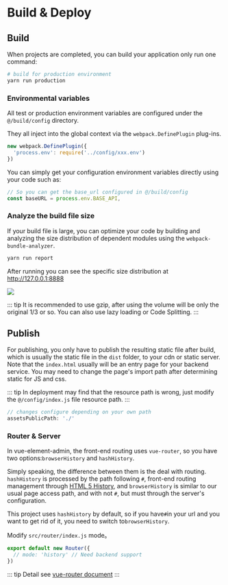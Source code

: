 # Build & Deploy

## Build

When projects are completed, you can build your application only run one command:

```bash
# build for production environment
yarn run production
```

### Environmental variables

All test or production environment variables are configured under the `@/build/config` directory.

They all inject into the global context via the `webpack.DefinePlugin` plug-ins.

```js
new webpack.DefinePlugin({
  'process.env': require('../config/xxx.env')
})
```

You can simply get your configuration environment variables directly using your code such as:

```js
// So you can get the base_url configured in @/build/config
const baseURL = process.env.BASE_API,
```

### Analyze the build file size

If your build file is large, you can optimize your code by building and analyzing the size distribution of dependent modules using the `webpack-bundle-analyzer`.

```bash
yarn run report
```

After running you can see the specific size distribution at http://127.0.0.1:8888

![](https://wpimg.wallstcn.com/3fddf034-2b38-4299-b0d2-b748fb2abef0.jpg)

::: tip
It is recommended to use gzip, after using the volume will be only the original 1/3 or so. You can also use lazy loading or Code Splitting.
:::

## Publish

For publishing, you only have to publish the resulting static file after build, which is usually the static file in the `dist` folder, to your cdn or static server. Note that the `index.html` usually will be an entry page for your backend service. You may need to change the page's import path after determining static for JS and css.

::: tip
In deployment may find that the resource path is wrong, just modify the `@/config/index.js` file resource path.
:::

```js
// changes configure depending on your own path
assetsPublicPath: './'
```

### Router & Server

In vue-element-admin, the front-end routing uses `vue-router`, so you have two options:`browserHistory` and `hashHistory`.

Simply speaking, the difference between them is the deal with routing. `hashHistory` is processed by the path following `#`, front-end routing management through [HTML 5 History](https://developer.mozilla.org/en-US/docs/Web/API/History_API), and `browserHistory` is similar to our usual page access path, and with not `#`, but must through the server's configuration.

This project uses `hashHistory` by default, so if you have`#`in your url and you want to get rid of it, you need to switch to`browserHistory`.

Modify `src/router/index.js` mode。

```js
export default new Router({
  // mode: 'history' // Need backend support
})
```

::: tip
Detail see [vue-router document](https://router.vuejs.org/guide/essentials/history-mode.html)
:::
